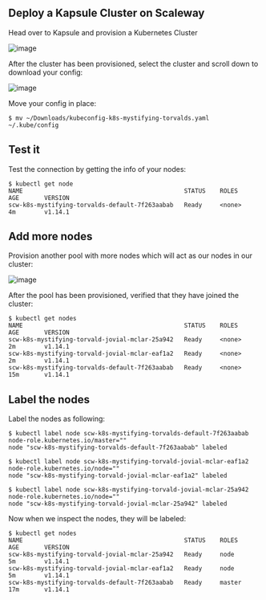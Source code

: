 ## Deploy a Kapsule Cluster on Scaleway

Head over to Kapsule and provision a Kubernetes Cluster

![image](https://user-images.githubusercontent.com/567298/59164353-e71f4c80-8b0b-11e9-8f5c-7c65db1af7b2.png)

After the cluster has been provisioned, select the cluster and scroll down to download your config:

![image](https://user-images.githubusercontent.com/567298/59164356-f56d6880-8b0b-11e9-8c00-34dff0ba61fb.png)

Move your config in place:

```
$ mv ~/Downloads/kubeconfig-k8s-mystifying-torvalds.yaml ~/.kube/config
```

## Test it

Test the connection by getting the info of your nodes:

```
$ kubectl get node
NAME                                             STATUS    ROLES     AGE       VERSION
scw-k8s-mystifying-torvalds-default-7f263aabab   Ready     <none>    4m        v1.14.1
```

## Add more nodes

Provision another pool with more nodes which will act as our nodes in our cluster:

![image](https://user-images.githubusercontent.com/567298/59164387-4e3d0100-8b0c-11e9-8633-b3fc680ac4cd.png)

After the pool has been provisioned, verified that they have joined the cluster:

```
$ kubectl get nodes
NAME                                             STATUS    ROLES     AGE       VERSION
scw-k8s-mystifying-torvald-jovial-mclar-25a942   Ready     <none>    2m        v1.14.1
scw-k8s-mystifying-torvald-jovial-mclar-eaf1a2   Ready     <none>    2m        v1.14.1
scw-k8s-mystifying-torvalds-default-7f263aabab   Ready     <none>    15m       v1.14.1
```

## Label the nodes

Label the nodes as following:

```
$ kubectl label node scw-k8s-mystifying-torvalds-default-7f263aabab node-role.kubernetes.io/master=""
node "scw-k8s-mystifying-torvalds-default-7f263aabab" labeled

$ kubectl label node scw-k8s-mystifying-torvald-jovial-mclar-eaf1a2 node-role.kubernetes.io/node=""
node "scw-k8s-mystifying-torvald-jovial-mclar-eaf1a2" labeled

$ kubectl label node scw-k8s-mystifying-torvald-jovial-mclar-25a942 node-role.kubernetes.io/node=""
node "scw-k8s-mystifying-torvald-jovial-mclar-25a942" labeled
```

Now when we inspect the nodes, they will be labeled:

```
$ kubectl get nodes
NAME                                             STATUS    ROLES     AGE       VERSION
scw-k8s-mystifying-torvald-jovial-mclar-25a942   Ready     node      5m        v1.14.1
scw-k8s-mystifying-torvald-jovial-mclar-eaf1a2   Ready     node      5m        v1.14.1
scw-k8s-mystifying-torvalds-default-7f263aabab   Ready     master    17m       v1.14.1
```

